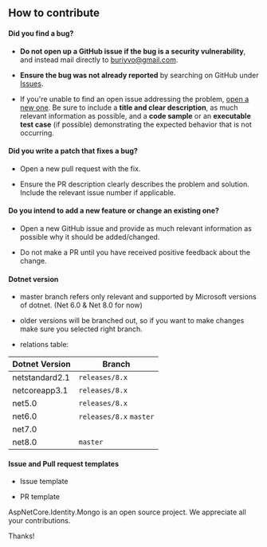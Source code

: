 ## How to contribute

#### **Did you find a bug?**

* **Do not open up a GitHub issue if the bug is a security vulnerability**, and instead mail directly to buriyvo@gmail.com.

* **Ensure the bug was not already reported** by searching on GitHub under [Issues](https://github.com/matteofabbri/AspNetCore.Identity.Mongo/issues).

* If you're unable to find an open issue addressing the problem, [open a new one](https://github.com/matteofabbri/AspNetCore.Identity.Mongo/issues/new). Be sure to include
a **title and clear description**, as much relevant information as possible, and a **code sample** or an **executable test case** (if possible) demonstrating the expected behavior
that is not occurring.

#### **Did you write a patch that fixes a bug?**

* Open a new pull request with the fix.

* Ensure the PR description clearly describes the problem and solution. Include the relevant issue number if applicable.

#### **Do you intend to add a new feature or change an existing one?**

* Open a new GitHub issue and provide as much relevant information as possible why it should be added/changed.

* Do not make a PR until you have received positive feedback about the change.

#### **Dotnet version**

* master branch refers only relevant and supported by Microsoft versions of dotnet. (Net 6.0 & Net 8.0 for now)

* older versions will be branched out, so if you want to make changes make sure you selected right branch.

* relations table:

| Dotnet Version | Branch                  |
|----------------|-------------------------|
| netstandard2.1 | `releases/8.x`          |
| netcoreapp3.1  | `releases/8.x`          |
| net5.0         | `releases/8.x`          |
| net6.0         | `releases/8.x` `master` |
| net7.0         |                         |
| net8.0         | `master`                |

#### **Issue and Pull request templates**

* Issue template

* PR template

AspNetCore.Identity.Mongo is an open source project. We appreciate all your contributions.

Thanks!

